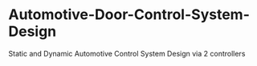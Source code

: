 # Automotive-Door-Control-System-Design
Static and Dynamic Automotive Control System Design via 2 controllers

